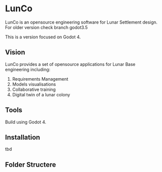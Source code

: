 # LunCo

LunCo is an opensource engineering software for Lunar Settlement design. For older version check branch godot3.5

This is a version focused on Godot 4.


## Vision

LunCo provides a set of opensource applications for Lunar Base engineering including:
1. Requirements Management
2. Models visualisations
3. Collaborative training
4. Digital twin of a lunar colony

## Tools

Build using Godot 4.


## Installation

tbd

## Folder Structere